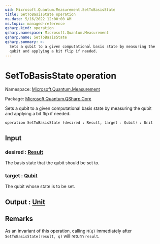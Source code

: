 ```yaml
---
uid: Microsoft.Quantum.Measurement.SetToBasisState
title: SetToBasisState operation
ms.date: 5/16/2022 12:00:00 AM
ms.topic: managed-reference
qsharp.kind: operation
qsharp.namespace: Microsoft.Quantum.Measurement
qsharp.name: SetToBasisState
qsharp.summary: >-
  Sets a qubit to a given computational basis state by measuring the
  qubit and applying a bit flip if needed.
---
```


# SetToBasisState operation

Namespace: [Microsoft.Quantum.Measurement](xref:Microsoft.Quantum.Measurement)

Package: [Microsoft.Quantum.QSharp.Core](https://nuget.org/packages/Microsoft.Quantum.QSharp.Core)


Sets a qubit to a given computational basis state by measuring thequbit and applying a bit flip if needed.

```qsharp
operation SetToBasisState (desired : Result, target : Qubit) : Unit
```


## Input

### desired : [Result](xref:microsoft.quantum.qsharp.valueliterals#result-literal)

The basis state that the qubit should be set to.


### target : [Qubit](xref:microsoft.quantum.qsharp.valueliterals#qubit-literals)

The qubit whose state is to be set.



## Output : [Unit](xref:microsoft.quantum.qsharp.valueliterals#unit-literal)



## Remarks

As an invariant of this operation, calling `M(q)` immediatelyafter `SetToBasisState(result, q)` will return `result`.